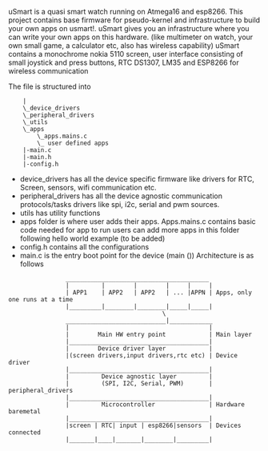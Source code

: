 uSmart is a quasi smart watch running on Atmega16 and esp8266.
This project contains base firmware for pseudo-kernel and infrastructure to build your own apps on usmart!.
uSmart gives you an infrastructure where you can write your own apps on this hardware.
(like multimeter on watch, your own small game, a calculator etc, also has wireless capability)
uSmart contains a monochrome nokia 5110 screen, user interface consisting of small joystick and press buttons, RTC DS1307, LM35 and ESP8266 for wireless communication

The file is structured into
```
	|
	\_device_drivers
	\_peripheral_drivers
	\_utils
	\_apps
		\_apps.mains.c
		\_ user defined apps
	|-main.c
	|-main.h
	|-config.h

```
* device_drivers has all the device specific firmware like drivers for RTC, Screen, sensors, wifi communication etc.
* peripheral_drivers has all the device agnostic communication protocols/tasks drivers like spi, i2c, serial and pwm sources.
* utils has utility functions
* apps folder is where user adds their apps.
	Apps.mains.c contains basic code needed for app to run
	users can add more apps in this folder following hello world example (to be added)
* config.h contains all the configurations
* main.c is the entry boot point for the device (main ())
Architecture is as follows
```
				________________________________________
                |         |        |        |     |     |
				| APP1    | APP2   | APP2   | ... |APPN | Apps, only one runs at a time
				|_________|________|________|_____|_____|
                                           \
				____________________________|____________
				|                                       |
				|      	 Main HW entry point            | Main layer
				|_______________________________________|
				|        Device driver layer            |
				|(screen drivers,input drivers,rtc etc) | Device driver
				|_______________________________________|
				|         Device agnostic layer         |
				|         (SPI, I2C, Serial, PWM)       | peripheral_drivers
				|_______________________________________|
				|         Microcontroller               | Hardware baremetal
				|_______________________________________|
				|screen | RTC| input | esp8266|sensors  | Devices connected
				|_______|____|_______|________|_________|

```
